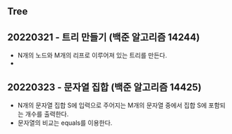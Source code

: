 ## Tree


## 20220321 - 트리 만들기 (백준 알고리즘 14244)
- N개의 노드와 M개의 리프로 이루어져 있는 트리를 만든다.
-

## 20220323 - 문자열 집합 (백준 알고리즘 14425)
- N개의 문자열 집합 S에 입력으로 주어지는 M개의 문자열 중에서 집합 S에 포함되는 개수를 출력한다.
- 문자열의 비교는 equals를 이용한다.
